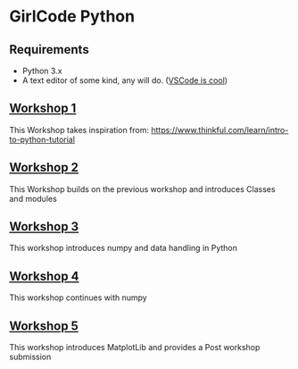 # GirlCode Python

## Requirements
- Python 3.x
- A text editor of some kind, any will do. ([VSCode is cool](https://code.visualstudio.com/ "VSCode is cool"))


## [Workshop 1](https://github.com/hammanandre/GirlCode_Python/blob/master/Workshop1/Workshop1.md)
This Workshop takes inspiration from: https://www.thinkful.com/learn/intro-to-python-tutorial

## [Workshop 2](https://github.com/hammanandre/GirlCode_Python/blob/master/Workshop2/Workshop2.md)
This Workshop builds on the previous workshop and introduces Classes and modules

## [Workshop 3](https://github.com/hammanandre/GirlCode_Python/blob/master/Workshop3/Workshop3.md)
This workshop introduces numpy and data handling in Python

## [Workshop 4](https://github.com/hammanandre/GirlCode_Python/blob/master/Workshop4/Workshop4.md)
This workshop continues with numpy 

## [Workshop 5](https://github.com/hammanandre/GirlCode_Python/blob/master/Workshop5/Workshop5.md)
This workshop introduces MatplotLib and provides a Post workshop submission
